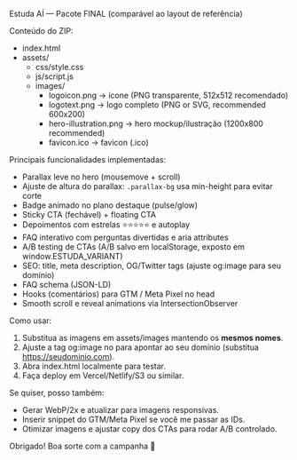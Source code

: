 Estuda AÍ — Pacote FINAL (comparável ao layout de referência)

Conteúdo do ZIP:
- index.html
- assets/
  - css/style.css
  - js/script.js
  - images/
    - logoicon.png        -> ícone (PNG transparente, 512x512 recomendado)
    - logotext.png       -> logo completo (PNG or SVG, recommended 600x200)
    - hero-illustration.png -> hero mockup/ilustração (1200x800 recommended)
    - favicon.ico        -> favicon (.ico)

Principais funcionalidades implementadas:
- Parallax leve no hero (mousemove + scroll)
- Ajuste de altura do parallax: `.parallax-bg` usa min-height para evitar corte
- Badge animado no plano destaque (pulse/glow)
- Sticky CTA (fechável) + floating CTA
- Depoimentos com estrelas ⭐⭐⭐⭐⭐ e autoplay
- FAQ interativo com perguntas divertidas e aria attributes
- A/B testing de CTAs (A/B salvo em localStorage, exposto em window.ESTUDA_VARIANT)
- SEO: title, meta description, OG/Twitter tags (ajuste og:image para seu domínio)
- FAQ schema (JSON-LD)
- Hooks (comentários) para GTM / Meta Pixel no head
- Smooth scroll e reveal animations via IntersectionObserver

Como usar:
1. Substitua as imagens em assets/images mantendo os **mesmos nomes**.
2. Ajuste a tag og:image no <head> para apontar ao seu domínio (substitua https://seudominio.com).
3. Abra index.html localmente para testar.
4. Faça deploy em Vercel/Netlify/S3 ou similar.

Se quiser, posso também:
- Gerar WebP/2x e atualizar <picture> para imagens responsivas.
- Inserir snippet do GTM/Meta Pixel se você me passar as IDs.
- Otimizar imagens e ajustar copy dos CTAs para rodar A/B controlado.

Obrigado! Boa sorte com a campanha 🚀
